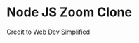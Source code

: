 # Node JS Zoom Clone

Credit to [Web Dev Simplified](https://www.youtube.com/watch?v=DvlyzDZDEq4)


